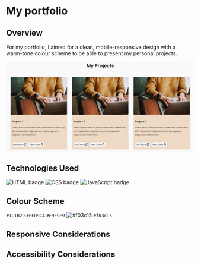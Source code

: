# My portfolio

## Overview

For my portfolio, I aimed for a clean, mobile-responsive design with a warm-tone colour scheme to be able to present my personal projects.

![Image of portfolio projects template](portfolio-projects.png)

## Technologies Used

![HTML badge](https://img.shields.io/badge/HTML5-E34F26?style=for-the-badge&logo=html5&logoColor=white)
![CSS badge](https://img.shields.io/badge/CSS3-1572B6?style=for-the-badge&logo=css3&logoColor=white)
![JavaScript badge](https://img.shields.io/badge/JavaScript-F7DF1E?style=for-the-badge&logo=javascript&logoColor=black)

## Colour Scheme

`#1C1B29`
`#EED9C4`
`#F9F9F9`
![#f03c15](https://placehold.co/15x15/f03c15/f03c15.png) `#f03c15`

## Responsive Considerations

## Accessibility Considerations






